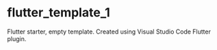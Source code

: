 # flutter_template_1

Flutter starter, empty template. Created using Visual Studio Code Flutter plugin.
